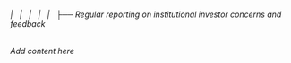 ###### |   |   |   |   |   ├── Regular reporting on institutional investor concerns and feedback

*Add content here*